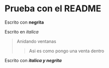 # Prueba con el README

Escrito con **negrita**

Escrito en *italica*

>Anidando ventanas
>>Asi es como pongo una venta dentro

Escrito con ***italica y negrita***
